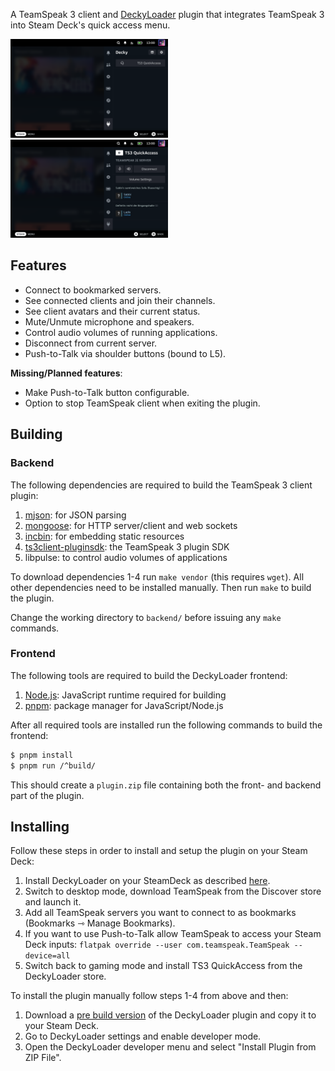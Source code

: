 A TeamSpeak 3 client and [DeckyLoader](https://github.com/SteamDeckHomebrew/PluginLoader) plugin that integrates TeamSpeak 3 into Steam Deck's quick access menu.

<img src="screenshot1.png" width="50%">
<img src="screenshot2.png" width="50%">

## Features

- Connect to bookmarked servers.
- See connected clients and join their channels.
- See client avatars and their current status.
- Mute/Unmute microphone and speakers.
- Control audio volumes of running applications.
- Disconnect from current server.
- Push-to-Talk via shoulder buttons (bound to L5).

**Missing/Planned features**:  
- Make Push-to-Talk button configurable.
- Option to stop TeamSpeak client when exiting the plugin.

## Building

### Backend

The following dependencies are required to build the TeamSpeak 3 client plugin:
1. [mjson](https://github.com/cesanta/mjson): for JSON parsing
1. [mongoose](https://github.com/cesanta/mongoose): for HTTP server/client and web sockets
1. [incbin](https://github.com/graphitemaster/incbin): for embedding static resources
1. [ts3client-pluginsdk](https://github.com/TeamSpeak-Systems/ts3client-pluginsdk): the TeamSpeak 3 plugin SDK
1. libpulse: to control audio volumes of applications

To download dependencies 1-4 run `make vendor` (this requires `wget`). All other dependencies need to be installed manually. Then run `make` to build the plugin.

Change the working directory to `backend/` before issuing any `make` commands.

### Frontend

The following tools are required to build the DeckyLoader frontend:
1. [Node.js](https://nodejs.org): JavaScript runtime required for building
1. [pnpm](https://pnpm.io): package manager for JavaScript/Node.js

After all required tools are installed run the following commands to build the frontend:

```sh
$ pnpm install
$ pnpm run /^build/
```

This should create a `plugin.zip` file containing both the front- and backend part of the plugin.

## Installing

Follow these steps in order to install and setup the plugin on your Steam Deck:
1. Install DeckyLoader on your SteamDeck as described [here](https://github.com/SteamDeckHomebrew/PluginLoader).
1. Switch to desktop mode, download TeamSpeak from the Discover store and launch it.
1. Add all TeamSpeak servers you want to connect to as bookmarks (Bookmarks ⇾ Manage Bookmarks).
1. If you want to use Push-to-Talk allow TeamSpeak to access your Steam Deck inputs: `flatpak override --user com.teamspeak.TeamSpeak --device=all`
1. Switch back to gaming mode and install TS3 QuickAccess from the DeckyLoader store.

To install the plugin manually follow steps 1-4 from above and then:
1. Download a [pre build version](https://github.com/ILadis/ts3-qs4sd/releases) of the DeckyLoader plugin and copy it to your Steam Deck.
1. Go to DeckyLoader settings and enable developer mode.
1. Open the DeckyLoader developer menu and select "Install Plugin from ZIP File".
